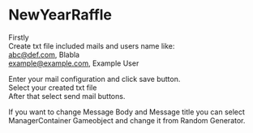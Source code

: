 # NewYearRaffle

Firstly\
    Create txt file included mails and users name like:\
    abc@def.com, Blabla\
    example@example.com, Example User

Enter your mail configuration and click save button.\
Select your created txt file\
After that select send mail buttons.


If you want to change Message Body and Message title you can select ManagerContainer Gameobject and change it from Random Generator. 
 
